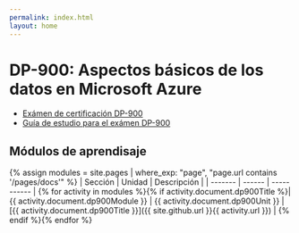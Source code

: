 ```yaml
---
permalink: index.html
layout: home
---
```


# DP-900: Aspectos básicos de los datos en Microsoft Azure

* [Exámen de certificación DP-900](https://learn.microsoft.com/es-es/certifications/exams/dp-900/)
* [Guía de estudio para el exámen DP-900](https://learn.microsoft.com/es-es/certifications/resources/study-guides/dp-900)

## Módulos de aprendisaje

{% assign modules = site.pages | where_exp: "page", "page.url contains '/pages/docs'" %}
| Sección | Unidad | Descripción |
| ------- | ------ | ----------- |
{% for activity in modules %}{% if activity.document.dp900Title %}| {{ activity.document.dp900Module }} | {{ activity.document.dp900Unit }} | [{{ activity.document.dp900Title }}]({{ site.github.url }}{{ activity.url }}) |
{% endif %}{% endfor %}
